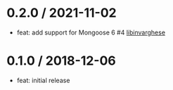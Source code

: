 0.2.0 / 2021-11-02
==================
 * feat: add support for Mongoose 6 #4 [libinvarghese](https://github.com/libinvarghese)

0.1.0 / 2018-12-06
==================
 * feat: initial release
